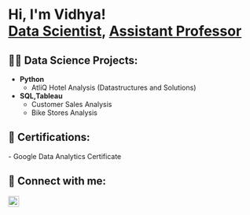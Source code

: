 <h1>Hi, I'm Vidhya! <br/><a href="https://www.linkedin.com/in/vidhya-kuruvilla/">Data Scientist</a>, <a href="https://www.linkedin.com/in/vidhya-kuruvilla/">Assistant Professor</a>

<h2>👨‍💻 Data Science Projects:</h2>

- <b>Python</b>
  - AtliQ Hotel Analysis (Datastructures and Solutions)
 - <b>SQL,Tableau</b>
   - Customer Sales Analysis
   - Bike Stores Analysis

<h2> 📄  Certifications:</h2>
- Google Data Analytics Certificate


<h2> 🤳 Connect with me:</h2>


[<img align="left" alt="JoshMadakor | LinkedIn" width="22px" src="https://cdn.jsdelivr.net/npm/simple-icons@v3/icons/linkedin.svg" />][linkedin] 



[linkedin]:https://www.linkedin.com/in/vidhya-kuruvilla/

<!--
**VidhyaKuruvilla** is a ✨ _special_ ✨ repository because its `README.md` (this file) appears on your GitHub profile.

Here are some ideas to get you started:

- 🔭 I’m currently working on ...
- 🌱 I’m currently learning ...
- 👯 I’m looking to collaborate on ...
- 🤔 I’m looking for help with ...
- 💬 Ask me about ...
- 📫 How to reach me: ...
- 😄 Pronouns: ...
- ⚡ Fun fact: ...
-->

